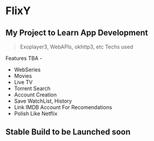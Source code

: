 # FlixY

## My Project to Learn App Development

> Exoplayer3, WebAPIs, okhttp3, etc Techs used

Features TBA -
  - WebSeries
  - Movies
  - Live TV
  - Torrent Search
  - Account Creation
  - Save WatchList, History
  - Link IMDB Account For Recomendations
  - Polish Like Netflix


## Stable Build to be Launched soon
